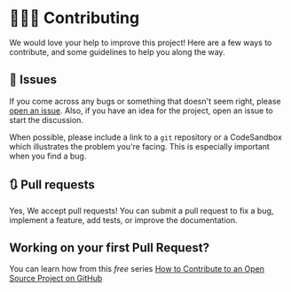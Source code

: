 # 👨🏼‍💻 Contributing

We would love your help to improve this project! Here are a few ways to contribute, and some guidelines to help you along the way.

## 🐛 Issues

If you come across any bugs or something that doesn't seem right, please [open an issue](https://github.com/the-dijkstra/tryphp/issues). Also, if you have an idea for the project, open an issue to start the discussion.

When possible, please include a link to a `git` repository or a CodeSandbox which illustrates the problem you're facing. This is especially important when you find a bug.

## 🔃 Pull requests

Yes, We accept pull requests! You can submit a pull request to fix a bug, implement a feature, add tests, or improve the documentation.

## Working on your first Pull Request?

You can learn how from this _free_ series [How to Contribute to an Open Source Project on GitHub](https://kcd.im/pull-request)
